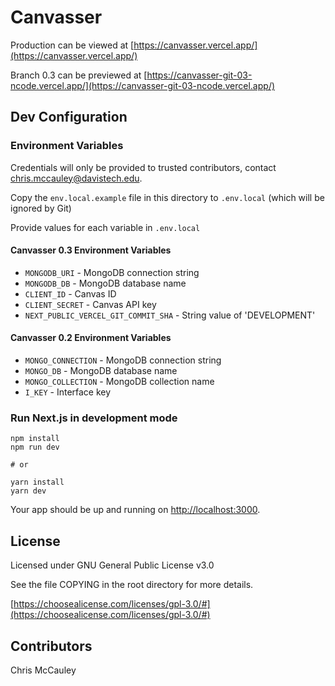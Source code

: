 # Canvasser

Production can be viewed at [https://canvasser.vercel.app/](https://canvasser.vercel.app/)

Branch 0.3 can be previewed at [https://canvasser-git-03-ncode.vercel.app/](https://canvasser-git-03-ncode.vercel.app/)

## Dev Configuration

### Environment Variables

Credentials will only be provided to trusted contributors, contact [chris.mccauley@davistech.edu](mailto:chris.mccauley@davistech.edu).

Copy the `env.local.example` file in this directory to `.env.local` (which will be ignored by Git)

Provide values for each variable in `.env.local`

#### Canvasser 0.3 Environment Variables

- `MONGODB_URI` - MongoDB connection string
- `MONGODB_DB` - MongoDB database name
- `CLIENT_ID` - Canvas ID
- `CLIENT_SECRET` - Canvas API key
- `NEXT_PUBLIC_VERCEL_GIT_COMMIT_SHA` - String value of 'DEVELOPMENT'

#### Canvasser 0.2 Environment Variables

- `MONGO_CONNECTION` - MongoDB connection string
- `MONGO_DB` - MongoDB database name
- `MONGO_COLLECTION` - MongoDB collection name
- `I_KEY` - Interface key

### Run Next.js in development mode

```
npm install
npm run dev

# or

yarn install
yarn dev
```

Your app should be up and running on [http://localhost:3000](http://localhost:3000).

## License

Licensed under GNU General Public License v3.0

See the file COPYING in the root directory for more details.

[https://choosealicense.com/licenses/gpl-3.0/#](https://choosealicense.com/licenses/gpl-3.0/#)

## Contributors

Chris McCauley